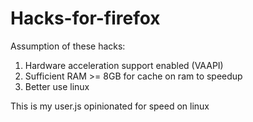 # Hacks-for-firefox
Assumption of these hacks: 
1. Hardware acceleration support enabled (VAAPI)
2. Sufficient RAM >= 8GB for cache on ram to speedup
3. Better use linux

This is my user.js opinionated for speed on linux
